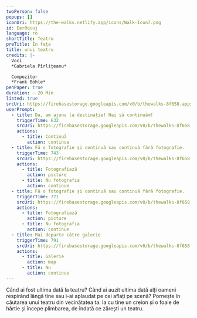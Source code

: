 ```yaml
---
twoPerson: false
popups: []
iconUri: https://the-walks.netlify.app/icons/Walk-Icon7.png
id: Eer0quuj
language: ro
shortTitle: Teatru
preTitle: În fața
title: unui teatru
credits: |-
  Voci
  *Gabriela Pîrlițeanu*

  Compozitor
  *Frank Böhle*
penPaper: true
duration: ~ 20 Min
listed: true
srcUri: https://firebasestorage.googleapis.com/v0/b/thewalks-8f658.appspot.com/o/mp3%2Fapi-v1%2Fro_Eer0quuj%2FWalk_1_theater__RO_.mp3?alt=media&token=713bd4ae-791c-4804-96e8-eef0aa6bf7ca
userPrompt:
  - title: Da, am ajuns la destinație! Hai să continuăm!
    triggerTime: 632
    srcUri: https://firebasestorage.googleapis.com/v0/b/thewalks-8f658.appspot.com/o/mp3%2Fv0%2Fde_Eer0quuj%2Fde_Eer0quuj_loop_1.mp3?alt=media&token=d5ae65db-cdd5-4d16-974b-2337da49711d
    actions:
      - title: Continuă
        action: continue
  - title: Fă o fotografie și continuă sau continuă fără fotografie.
    triggerTime: 743
    srcUri: https://firebasestorage.googleapis.com/v0/b/thewalks-8f658.appspot.com/o/mp3%2Fv0%2Fde_Eer0quuj%2Fde_Eer0quuj_loop_2.mp3?alt=media&token=06c94fbf-df5a-4e56-84bf-1798ae46b08f
    actions:
      - title: Fotografiază
        action: picture
      - title: Nu fotografia
        action: continue
  - title: Fă o fotografie și continuă sau continuă fără fotografie.
    triggerTime: 771
    srcUri: https://firebasestorage.googleapis.com/v0/b/thewalks-8f658.appspot.com/o/mp3%2Fv0%2Fde_Eer0quuj%2Fde_Eer0quuj_loop_3.mp3?alt=media&token=1b47c2d6-0ff0-456d-9cd7-23734926441e
    actions:
      - title: Fotografiază
        action: picture
      - title: Nu fotografia
        action: continue
  - title: Mai departe către galerie
    triggerTime: 791
    srcUri: https://firebasestorage.googleapis.com/v0/b/thewalks-8f658.appspot.com/o/static%2Fmedias%2Fmulti_Zeubeel8_loop.mp3?alt=media&token=88349085-3303-48b9-bdc6-fd7b09519a26
    actions:
      - title: Galerie
        action: map
      - title: Nu
        action: continue
---
```

Când ai fost ultima dată la teatru? Când ai auzit ultima dată alți oameni respirând lângă tine sau i-ai aplaudat pe cei aflați pe scenă? Pornește în căutarea unui teatru din vecinătatea ta. Ia cu tine un creion și o foaie de hârtie și începe plimbarea, de îndată ce zărești un teatru.
